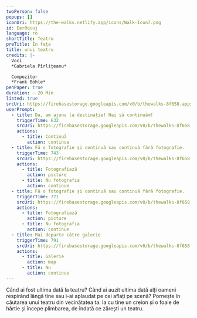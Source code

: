 ```yaml
---
twoPerson: false
popups: []
iconUri: https://the-walks.netlify.app/icons/Walk-Icon7.png
id: Eer0quuj
language: ro
shortTitle: Teatru
preTitle: În fața
title: unui teatru
credits: |-
  Voci
  *Gabriela Pîrlițeanu*

  Compozitor
  *Frank Böhle*
penPaper: true
duration: ~ 20 Min
listed: true
srcUri: https://firebasestorage.googleapis.com/v0/b/thewalks-8f658.appspot.com/o/mp3%2Fapi-v1%2Fro_Eer0quuj%2FWalk_1_theater__RO_.mp3?alt=media&token=713bd4ae-791c-4804-96e8-eef0aa6bf7ca
userPrompt:
  - title: Da, am ajuns la destinație! Hai să continuăm!
    triggerTime: 632
    srcUri: https://firebasestorage.googleapis.com/v0/b/thewalks-8f658.appspot.com/o/mp3%2Fv0%2Fde_Eer0quuj%2Fde_Eer0quuj_loop_1.mp3?alt=media&token=d5ae65db-cdd5-4d16-974b-2337da49711d
    actions:
      - title: Continuă
        action: continue
  - title: Fă o fotografie și continuă sau continuă fără fotografie.
    triggerTime: 743
    srcUri: https://firebasestorage.googleapis.com/v0/b/thewalks-8f658.appspot.com/o/mp3%2Fv0%2Fde_Eer0quuj%2Fde_Eer0quuj_loop_2.mp3?alt=media&token=06c94fbf-df5a-4e56-84bf-1798ae46b08f
    actions:
      - title: Fotografiază
        action: picture
      - title: Nu fotografia
        action: continue
  - title: Fă o fotografie și continuă sau continuă fără fotografie.
    triggerTime: 771
    srcUri: https://firebasestorage.googleapis.com/v0/b/thewalks-8f658.appspot.com/o/mp3%2Fv0%2Fde_Eer0quuj%2Fde_Eer0quuj_loop_3.mp3?alt=media&token=1b47c2d6-0ff0-456d-9cd7-23734926441e
    actions:
      - title: Fotografiază
        action: picture
      - title: Nu fotografia
        action: continue
  - title: Mai departe către galerie
    triggerTime: 791
    srcUri: https://firebasestorage.googleapis.com/v0/b/thewalks-8f658.appspot.com/o/static%2Fmedias%2Fmulti_Zeubeel8_loop.mp3?alt=media&token=88349085-3303-48b9-bdc6-fd7b09519a26
    actions:
      - title: Galerie
        action: map
      - title: Nu
        action: continue
---
```

Când ai fost ultima dată la teatru? Când ai auzit ultima dată alți oameni respirând lângă tine sau i-ai aplaudat pe cei aflați pe scenă? Pornește în căutarea unui teatru din vecinătatea ta. Ia cu tine un creion și o foaie de hârtie și începe plimbarea, de îndată ce zărești un teatru.
